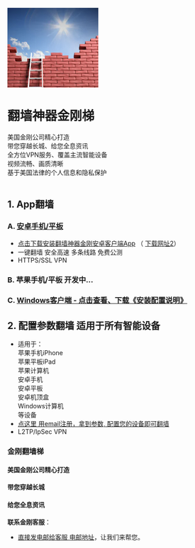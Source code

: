 
![image](l-w-s-athird.png)


# 翻墙神器金刚梯<br> 
美国金刚公司精心打造<br> 
带您穿越长城、给您全息资讯<br> 
全方位VPN服务、覆盖主流智能设备<br> 
视频流畅、画质清晰<br> 
基于美国法律的个人信息和隐私保护<br> 
<br>
## 1. App翻墙
### A. [安卓手机/平板](https://github.com/a2zitpro/client/releases/download/2.1/app-prod-release.apk) 
- [点击下载安装翻墙神器金刚安卓客户端App](https://github.com/a2zitpro/client/releases/download/2.1/app-prod-release.apk) （ [下载网址2](https://myfasttrack.org/midman/dl_an_1358.php)） 
- 一键翻墙 安全高速 多条线路 免费公测 
- HTTPS/SSL VPN 

### B. 苹果手机/平板 开发中...

### C. [Windows客户端 - 点击查看、下载《安装配置说明》](https://a2zitpro.github.io/web/win)


## 2. 配置参数翻墙 适用于所有智能设备
- 适用于：<br>
苹果手机iPhone<br>
苹果平板iPad<br>
苹果计算机<br>
安卓手机<br>
安卓平板<br>
安卓机顶盒<br>
Windows计算机<br>
等设备
- [点这里 用email注册，拿到参数, 配置您的设备即可翻墙](https://a2zitpro.github.io/web/l2_reg) 
- L2TP/IpSec VPN








### 金刚翻墙梯

#### 美国金刚公司精心打造
####        带您穿越长城
####        给您全息资讯


**联系金刚客服**：
  * [直接发电邮给客服 电邮地址](mailto:cs@a2zitpro.com)，让我们来帮您。
